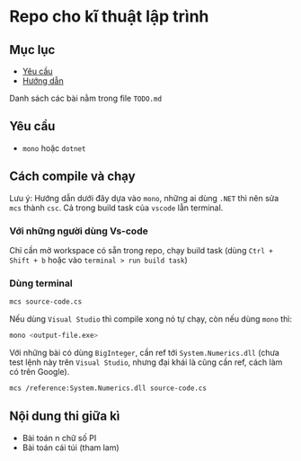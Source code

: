# Repo cho kĩ thuật lập trình

## Mục lục
- [Yêu cầu](#yêu-cầu)
- [Hướng dẫn](#cách-compile-và-chạy)

Danh sách các bài nằm trong file `TODO.md`

## Yêu cầu
- `mono` hoặc `dotnet`

## Cách compile và chạy

Lưu ý: Hướng dẫn dưới đây dựa vào `mono`, những ai dùng `.NET` thì nên sửa `mcs` thành `csc`. Cả trong build task của `vscode` lẫn terminal.

### Với những người dùng Vs-code

Chỉ cần mở workspace có sẵn trong repo, chạy build task (dùng `Ctrl + Shift + b` hoặc vào `terminal > run build task`)

### Dùng terminal

```sh
mcs source-code.cs
```

Nếu dùng `Visual Studio` thì compile xong nó tự chạy,  còn nếu dùng `mono` thì:

```sh
mono <output-file.exe>
```

Với những bài có dùng `BigInteger`, cần ref tới `System.Numerics.dll` (chưa test lệnh này trên `Visual Studio`, nhưng đại khái là cũng cần ref, cách làm có trên Google).

```sh
mcs /reference:System.Numerics.dll source-code.cs
```

## Nội dung thi giữa kì
- Bài toán n chữ số PI
- Bài toán cái túi (tham lam)
